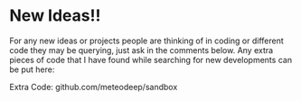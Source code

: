 # New Ideas!!
For any new ideas or projects people are thinking of in coding or different code they may be querying, just ask in the comments below.
Any extra pieces of code that I have found while searching for new developments can be put here:

Extra Code: github.com/meteodeep/sandbox
